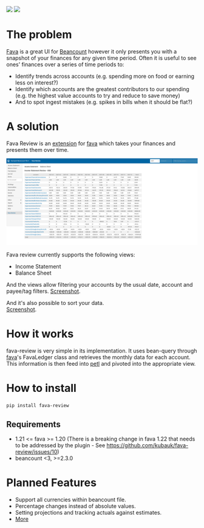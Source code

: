 [![](https://img.shields.io/pypi/l/fava-review.svg)](https://pypi.python.org/pypi/fava-review)
[![](https://img.shields.io/pypi/v/fava-review.svg)](https://pypi.python.org/pypi/fava-review)

# The problem
[Fava](https://beancount.github.io/fava/index.html) is a great UI for [Beancount](https://beancount.github.io/) however 
it only presents you with a snapshot of your finances for any given time period. Often it is useful to see ones' finances over a series of time periods to:
- Identify trends across accounts (e.g. spending more on food or earning less on interest?)
- Identify which accounts are the greatest contributors to our spending (e.g. the highest value accounts to try and reduce to save money)
- And to spot ingest mistakes (e.g. spikes in bills when it should be flat?)

# A solution

Fava Review is an [extension](https://beancount.github.io/fava/api/fava.ext.html) for 
[fava](https://beancount.github.io/fava/index.html) which takes your finances and presents them over time.

![](screenshot.png)

Fava review currently supports the following views:
- Income Statement
- Balance Sheet

And the views allow filtering your accounts by the usual date, account and payee/tag filters.
[Screenshot](screenshot-date-and-account-filter.png).

And it's also possible to sort your data.   
[Screenshot](screenshot-sorting.png).

# How it works
fava-review is very simple in its implementation. It uses bean-query through 
[fava](https://beancount.github.io/fava/index.html)'s FavaLedger class and retrieves the monthly data for each account. 
This information is then feed into [petl](https://petl.readthedocs.io/en/stable/) and pivoted into the appropriate view.

# How to install
`pip install fava-review`

## Requirements
- 1.21 <= fava >= 1.20 (There is a breaking change in fava 1.22 that needs to be addressed by the plugin - See https://github.com/kubauk/fava-review/issues/10)
- beancount <3, >=2.3.0

# Planned Features
- Support all currencies within beancount file.
- Percentage changes instead of absolute values.
- Setting projections and tracking actuals against estimates.
- [More](https://github.com/kubauk/fava-review/issues)
